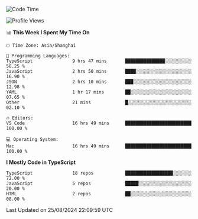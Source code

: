 <!--START_SECTION:waka-->
![Code Time](http://img.shields.io/badge/Code%20Time-6%2C579%20hrs%2022%20mins-blue)

![Profile Views](http://img.shields.io/badge/Profile%20Views-7-blue)

📊 **This Week I Spent My Time On** 

```text
🕑︎ Time Zone: Asia/Shanghai

💬 Programming Languages: 
TypeScript               9 hrs 47 mins       ███████████████░░░░░░░░░░   58.25 % 
JavaScript               2 hrs 50 mins       ████░░░░░░░░░░░░░░░░░░░░░   16.90 % 
JSON                     2 hrs 10 mins       ███░░░░░░░░░░░░░░░░░░░░░░   12.98 % 
YAML                     1 hr 17 mins        ██░░░░░░░░░░░░░░░░░░░░░░░   07.65 % 
Other                    21 mins             █░░░░░░░░░░░░░░░░░░░░░░░░   02.10 % 

🔥 Editors: 
VS Code                  16 hrs 49 mins      █████████████████████████   100.00 % 

💻 Operating System: 
Mac                      16 hrs 49 mins      █████████████████████████   100.00 % 
```

**I Mostly Code in TypeScript** 

```text
TypeScript               18 repos            ██████████████████░░░░░░░   72.00 % 
JavaScript               5 repos             █████░░░░░░░░░░░░░░░░░░░░   20.00 % 
HTML                     2 repos             ██░░░░░░░░░░░░░░░░░░░░░░░   08.00 % 
```




 Last Updated on 25/08/2024 22:09:59 UTC
<!--END_SECTION:waka-->
